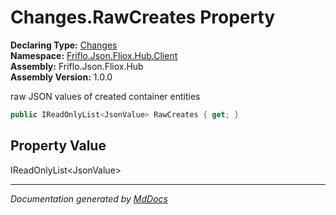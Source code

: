 ﻿<!--  
  <auto-generated>   
    The contents of this file were generated by a tool.  
    Changes to this file may be list if the file is regenerated  
  </auto-generated>   
-->

# Changes.RawCreates Property

**Declaring Type:** [Changes](../index.md)  
**Namespace:** [Friflo.Json.Fliox.Hub.Client](../../index.md)  
**Assembly:** Friflo.Json.Fliox.Hub  
**Assembly Version:** 1.0.0

 raw JSON values of created container entities 

```csharp
public IReadOnlyList<JsonValue> RawCreates { get; }
```

## Property Value

IReadOnlyList\<JsonValue\>

___

*Documentation generated by [MdDocs](https://github.com/ap0llo/mddocs)*
